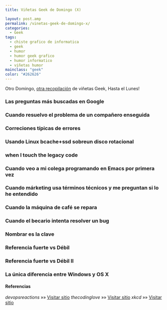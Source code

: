 ```yaml
---
title: Viñetas Geek de Domingo (X)

layout: post.amp
permalink: /vinetas-geek-de-domingo-x/
categories:
  - Geek
tags:
  - chiste grafico de informatica
  - geek
  - humor
  - humor geek grafico
  - humor informatico
  - viñetas humor
mainclass: "geek"
color: "#262626"
---
```

Otro Domingo, [otra recopilación][1] de viñetas Geek, Hasta el Lunes!


<!--ad-->

### Las preguntas más buscadas en Google

[<amp-img on="tap:lightbox1" role="button" tabindex="0" layout="responsive" src="/assets/img/2013/08/questions.png" alt="Las preguntas más buscadas en Google" class="size-full wp-image-1876" width="740px" height="555px" />][2]

### Cuando resuelvo el problema de un compañero enseguida

[<amp-img on="tap:lightbox1" role="button" tabindex="0" layout="responsive" src="/assets/img/2013/08/when-I-quickly-solve-a-colleagues-bug.gif" alt="Cuando resuelvo el problema de un compañero enseguida" class="size-full wp-image-1888" width="364px" height="334px" />][3]

### Correciones típicas de errores

[<amp-img on="tap:lightbox1" role="button" tabindex="0" layout="responsive" src="/assets/img/2013/08/Typical-bug-fixing.gif" alt="Correciones típicas de errores" class="size-full wp-image-1887" width="240px" height="180px" />][4]

### Usando Linux bcache+ssd sobreun disco rotacional

[<amp-img on="tap:lightbox1" role="button" tabindex="0" layout="responsive" src="/assets/img/2013/08/Using-Linuxs-bcache+ssd-on-top-of-rotational-disks.gif" alt="Usando Linux bcache+ssd sobreun disco rotacional" class="size-full wp-image-1886" width="310px" height="175px" />][5]

### when I touch the legacy code

[<amp-img on="tap:lightbox1" role="button" tabindex="0" layout="responsive" src="/assets/img/2013/08/when-I-touch-the-legacy-code.gif" alt="when I touch the legacy code" class="size-full wp-image-1885" width="375px" height="286px" />][6]

### Cuando veo a mi colega programando en Emacs por primera vez

[<amp-img on="tap:lightbox1" role="button" tabindex="0" layout="responsive" src="/assets/img/2013/08/when-I-watch-my-collegue-coding-for-the-first-time-on-emacs.gif" alt="Cuando veo a mi colega programando en Emacs por primera vez" class="size-full wp-image-1884" width="332px" height="186px" />][7]

### Cuando márketing usa términos técnicos y me preguntan si lo he entendido

[<amp-img on="tap:lightbox1" role="button" tabindex="0" layout="responsive" src="/assets/img/2013/08/when-marketing-uses-technical-terms-and-asks-if-I-understood.gif" alt="Cuando márketing usa términos técnicos y me preguntan si lo he entendido" class="size-full wp-image-1883" width="450px" height="260px" />][8]

### Cuando la máquina de café se repara

[<amp-img on="tap:lightbox1" role="button" tabindex="0" layout="responsive" src="/assets/img/2013/08/when-the-coffee-machine-is-repaired.gif" alt="Cuando la máquina de café se repara" class="size-full wp-image-1882" width="250px" height="186px" />][9]

### Cuando el becario intenta resolver un bug

[<amp-img on="tap:lightbox1" role="button" tabindex="0" layout="responsive" src="/assets/img/2013/08/when-the-intern-tries-to-fix-a-bug.gif" alt="Cuando el becario intenta resolver un bug " class="size-full wp-image-1881" width="282px" height="189px" />][10]

### Nombrar es la clave

[<amp-img on="tap:lightbox1" role="button" tabindex="0" layout="responsive" src="/assets/img/2013/08/Naming-is-key.jpg" alt="Nombrar es la clave" class="size-full wp-image-1880" width="500px" height="708px" />][11]

### Referencia fuerte vs Débil

[<amp-img on="tap:lightbox1" role="button" tabindex="0" layout="responsive" src="/assets/img/2013/08/Strong-vs.-Weak-References1.jpg" alt="Referencia fuerte vs Débil" class="size-full wp-image-1879" width="500px" height="708px" />][12]

### Referencia fuerte vs Débil II

[<amp-img on="tap:lightbox1" role="button" tabindex="0" layout="responsive" src="/assets/img/2013/08/Strong-vs.-Weak-References2.jpg" alt="Referencia fuerte vs Débil" class="size-full wp-image-1878" width="750px" height="1061px" />][13]

### La única diferencia entre Windows y OS X

[<amp-img on="tap:lightbox1" role="button" tabindex="0" layout="responsive" src="/assets/img/2013/08/The-one-and-only-difference-between-OS-X-and-Windows2.jpg" alt="La única diferencia entre Windows y OS X" class="size-full wp-image-1877" width="500px" height="531px" />][14]

#### Referencias

*devopsreactions* »» <a href="http://devopsreactions.tumblr.com/" target="_blank">Visitar sitio</a>
*thecodinglove* »» <a href="http://thecodinglove.com" target="_blank">Visitar sitio</a>
*xkcd* »» <a href="http://xkcd.com" target="_blank">Visitar sitio</a>



 [1]: https://elbauldelprogramador.com/ "Viñetas Geek de Domingo"
 [2]: https://elbauldelprogramador.com/assets/img/2013/08/questions.png
 [3]: https://elbauldelprogramador.com/assets/img/2013/08/when-I-quickly-solve-a-colleagues-bug.gif
 [4]: https://elbauldelprogramador.com/assets/img/2013/08/Typical-bug-fixing.gif
 [5]: https://elbauldelprogramador.com/assets/img/2013/08/Using-Linuxs-bcache+ssd-on-top-of-rotational-disks.gif
 [6]: https://elbauldelprogramador.com/assets/img/2013/08/when-I-touch-the-legacy-code.gif
 [7]: https://elbauldelprogramador.com/assets/img/2013/08/when-I-watch-my-collegue-coding-for-the-first-time-on-emacs.gif
 [8]: https://elbauldelprogramador.com/assets/img/2013/08/when-marketing-uses-technical-terms-and-asks-if-I-understood.gif
 [9]: https://elbauldelprogramador.com/assets/img/2013/08/when-the-coffee-machine-is-repaired.gif
 [10]: https://elbauldelprogramador.com/assets/img/2013/08/when-the-intern-tries-to-fix-a-bug.gif
 [11]: https://elbauldelprogramador.com/assets/img/2013/08/Naming-is-key.jpg
 [12]: https://elbauldelprogramador.com/assets/img/2013/08/Strong-vs.-Weak-References1.jpg
 [13]: https://elbauldelprogramador.com/assets/img/2013/08/Strong-vs.-Weak-References2.jpg
 [14]: https://elbauldelprogramador.com/assets/img/2013/08/The-one-and-only-difference-between-OS-X-and-Windows2.jpg
